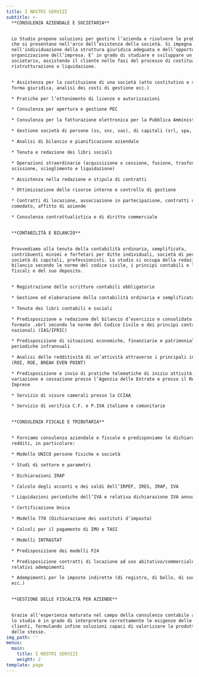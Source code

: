 ```yaml
---
title: I NOSTRI SERVIZI
subtitle: >-
  **CONSULENZA AZIENDALE E SOCIETARIA**


  Lo Studio propone soluzioni per gestire l’azienda e risolvere le problematiche
  che si presentano nell'arco dell’esistenza della società. Si impegna
  nell'individuazione della struttura giuridica adeguata e dell’opportuna
  organizzazione dell’impresa. E’ in grado di studiare e sviluppare un progetto
  societario, assistendo il cliente nelle fasi del processo di costituzione o
  ristrutturazione o liquidazione.


  * Assistenza per la costituzione di una società (atto costitutivo e statuto,
  forma giuridica, analisi dei costi di gestione ecc.)

  * Pratiche per l’ottenimento di licenze e autorizzazioni

  * Consulenza per apertura e gestione PEC

  * Consulenza per la fatturazione elettronica per la Pubblica Amministrazione

  * Gestione società di persone (ss, snc, sas), di capitali (srl, spa, sapa)

  * Analisi di bilancio e pianificazione aziendale

  * Tenuta e redazione dei libri sociali

  * Operazioni straordinarie (acquisizione o cessione, fusione, trasformazione,
  scissione, scioglimento e liquidazione)

  * Assistenza nella redazione e stipula di contratti

  * Ottimizzazione delle risorse interne e controllo di gestione

  * Contratti di locazione, associazione in partecipazione, contratti di
  comodato, affitto di aziende

  * Consulenza contrattualistica e di diritto commerciale


  **CONTABILITÀ E BILANCIO**


  Provvediamo alla tenuta della contabilità ordinaria, semplificata,
  contribuenti minimi e forfetari per ditte individuali, società di persone,
  società di capitali, professionisti. Lo studio si occupa della redazione del
  bilancio secondo le norme del codice civile, i principi contabili e le norme
  fiscali e del suo deposito.


  * Registrazione delle scritture contabili obbligatorie

  * Gestione ed elaborazione della contabilità ordinaria e semplificata

  * Tenuta dei libri contabili e sociali

  * Predisposizione e redazione del bilancio d’esercizio e consolidato in
  formato .xbrl secondo le norme del Codice Civile e dei principi contabili
  nazionali (IAS/IFRIC)

  * Predisposizione di situazioni economiche, finanziarie e patrimoniali
  periodiche infrannuali

  * Analisi delle redditività di un’attività attraverso i principali indicatori
  (ROI, ROE, BREAK EVEN POINT)

  * Predisposizione e invio di pratiche telematiche di inizio attività,
  variazione e cessazione presso l’Agenzia delle Entrate e presso il Registro
  Imprese

  * Servizio di visure camerali presso la CCIAA

  * Servizio di verifica C.F. e P.IVA italiane e comunitarie


  **CONSULENZA FISCALE E TRIBUTARIA**


  * Forniamo consulenza aziendale e fiscale e predisponiamo le dichiarazioni dei
  redditi, in particolare:

  * Modello UNICO persone fisiche e società

  * Studi di settore e parametri

  * Dichiarazioni IRAP

  * Calcolo degli acconti e dei saldi dell’IRPEF, IRES, IRAP, IVA

  * Liquidazioni periodiche dell’IVA e relativa dichiarazione IVA annuale

  * Certificazione Unica

  * Modello 770 (Dichiarazione dei sostituti d’imposta)

  * Calcoli per il pagamento di IMU e TASI

  * Modelli INTRASTAT

  * Predisposizione dei modelli F24

  * Predisposizione contratti di locazione ad uso abitativo/commerciale e
  relativi adempimenti

  * Adempimenti per le imposte indirette (di registro, di bollo, di successione,
  ecc.)


  **GESTIONE DELLE FISCALITÀ PER AZIENDE**


  Grazie all'esperienza maturata nel campo della consulenza contabile aziendale
  lo studio è in grado di interpretare correttamente le esigenze delle aziende
  clienti, formulando infine soluzioni capaci di valorizzare la produttività
  delle stesse.
img_path: ''
menus:
  main:
    title: I NOSTRI SERVIZI
    weight: 2
template: page
---
```


